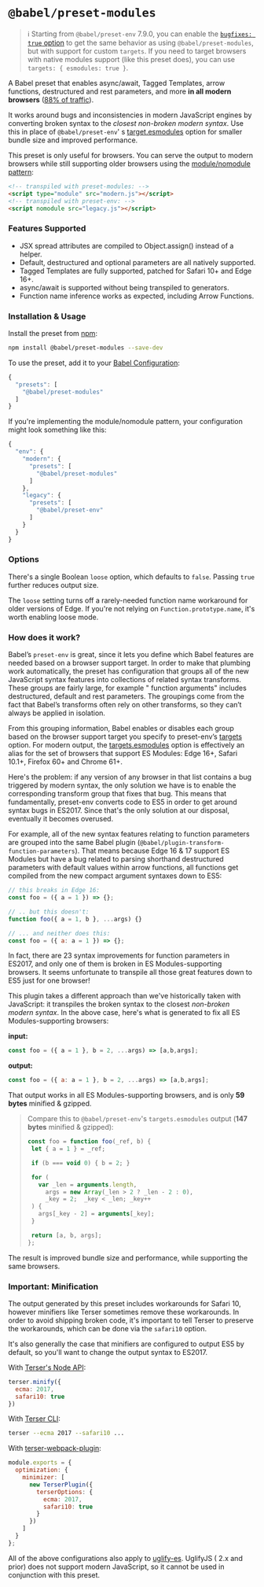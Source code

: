 # `@babel/preset-modules`

> ℹ️ Starting from `@babel/preset-env` 7.9.0, you can enable the [`bugfixes: true` option](https://babeljs.io/docs/en/babel-preset-env#bugfixes) to get the same behavior as using `@babel/preset-modules`, but with support for custom `targets`.
> If you need to target browsers with native modules support (like this preset does), you can use `targets: { esmodules: true }`.

A Babel preset that enables async/await, Tagged Templates, arrow functions, destructured and rest parameters, and
more **in all modern browsers** ([88% of traffic](https://caniuse.com/#feat=es6-module)).

It works around bugs and inconsistencies in modern JavaScript engines by converting broken syntax to the _closest
non-broken modern syntax_. Use this in place of `@babel/preset-env`'
s [target.esmodules](https://babeljs.io/docs/en/babel-preset-env#targetsesmodules) option for smaller bundle size and
improved performance.

This preset is only useful for browsers. You can serve the output to modern browsers while still supporting older
browsers using
the [module/nomodule pattern](https://philipwalton.com/articles/deploying-es2015-code-in-production-today/):

```html
<!-- transpiled with preset-modules: -->
<script type="module" src="modern.js"></script>
<!-- transpiled with preset-env: -->
<script nomodule src="legacy.js"></script>
```

### Features Supported

- JSX spread attributes are compiled to Object.assign() instead of a helper.
- Default, destructured and optional parameters are all natively supported.
- Tagged Templates are fully supported, patched for Safari 10+ and Edge 16+.
- async/await is supported without being transpiled to generators.
- Function name inference works as expected, including Arrow Functions.

### Installation & Usage

Install the preset from [npm](https://www.npmjs.com/package/@babel/preset-modules):

```sh
npm install @babel/preset-modules --save-dev
```

To use the preset, add it to your [Babel Configuration](https://babeljs.io/docs/en/configuration):

```js
{
  "presets": [
    "@babel/preset-modules"
  ]
}
```

If you're implementing the module/nomodule pattern, your configuration might look something like this:

```js
{
  "env": {
    "modern": {
      "presets": [
        "@babel/preset-modules"
      ]
    },
    "legacy": {
      "presets": [
        "@babel/preset-env"
      ]
    }
  }
}
```

### Options

There's a single Boolean `loose` option, which defaults to `false`. Passing `true` further reduces output size.

The `loose` setting turns off a rarely-needed function name workaround for older versions of Edge. If you're not relying
on `Function.prototype.name`, it's worth enabling loose mode.

### How does it work?

Babel’s `preset-env` is great, since it lets you define which Babel features are needed based on a browser support
target. In order to make that plumbing work automatically, the preset has configuration that groups all of the new
JavaScript syntax features into collections of related syntax transforms. These groups are fairly large, for example "
function arguments" includes destructured, default and rest parameters. The groupings come from the fact that Babel’s
transforms often rely on other transforms, so they can’t always be applied in isolation.

From this grouping information, Babel enables or disables each group based on the browser support target you specify to
preset-env’s [targets](https://babeljs.io/docs/en/babel-preset-env#targets) option. For modern output,
the [targets.esmodules](https://babeljs.io/docs/en/babel-preset-env#targetsesmodules) option is effectively an alias for
the set of browsers that support ES Modules: Edge 16+, Safari 10.1+, Firefox 60+ and Chrome 61+.

Here's the problem: if any version of any browser in that list contains a bug triggered by modern syntax, the only
solution we have is to enable the corresponding transform group that fixes that bug. This means that fundamentally,
preset-env converts code to ES5 in order to get around syntax bugs in ES2017. Since that's the only solution at our
disposal, eventually it becomes overused.

For example, all of the new syntax features relating to function parameters are grouped into the same Babel
plugin (`@babel/plugin-transform-function-parameters`). That means because Edge 16 & 17 support ES Modules but have a
bug related to parsing shorthand destructured parameters with default values within arrow functions, all functions get
compiled from the new compact argument syntaxes down to ES5:

```js
// this breaks in Edge 16:
const foo = ({ a = 1 }) => {};

// .. but this doesn't:
function foo({ a = 1, b }, ...args) {}

// ... and neither does this:
const foo = ({ a: a = 1 }) => {};
```

In fact, there are 23 syntax improvements for function parameters in ES2017, and only one of them is broken in ES
Modules-supporting browsers. It seems unfortunate to transpile all those great features down to ES5 just for one
browser!

This plugin takes a different approach than we've historically taken with JavaScript: it transpiles the broken syntax to
the closest _non-broken modern syntax_. In the above case, here's what is generated to fix all ES Modules-supporting
browsers:

**input:**

```js
const foo = ({ a = 1 }, b = 2, ...args) => [a,b,args];
```

**output:**

```js
const foo = ({ a: a = 1 }, b = 2, ...args) => [a,b,args];
```

That output works in all ES Modules-supporting browsers, and is only **59 bytes** minified & gzipped.

> Compare this to `@babel/preset-env`'s `targets.esmodules` output (**147 bytes** minified & gzipped):
>
> ```js
>const foo = function foo(_ref, b) {
>  let { a = 1 } = _ref;
>
>  if (b === void 0) { b = 2; }
>
>  for (
>    var _len = arguments.length,
>      args = new Array(_len > 2 ? _len - 2 : 0),
>      _key = 2;  _key < _len; _key++
>  ) {
>    args[_key - 2] = arguments[_key];
>  }
>
>  return [a, b, args];
>};
>````

The result is improved bundle size and performance, while supporting the same browsers.

### Important: Minification

The output generated by this preset includes workarounds for Safari 10, however minifiers like Terser sometimes remove
these workarounds. In order to avoid shipping broken code, it's important to tell Terser to preserve the workarounds,
which can be done via the `safari10` option.

It's also generally the case that minifiers are configured to output ES5 by default, so you'll want to change the output
syntax to ES2017.

With [Terser's Node API](https://github.com/terser/terser#minify-options):

```js
terser.minify({
  ecma: 2017,
  safari10: true
})
```

With [Terser CLI](https://npm.im/terser):

```sh
terser --ecma 2017 --safari10 ...
```

With [terser-webpack-plugin](https://webpack.js.org/plugins/terser-webpack-plugin/):

```js
module.exports = {
  optimization: {
    minimizer: [
      new TerserPlugin({
        terserOptions: {
          ecma: 2017,
          safari10: true
        }
      })
    ]
  }
};
```

All of the above configurations also apply to [uglify-es](https://github.com/mishoo/UglifyJS2/tree/harmony). UglifyJS (
2.x and prior) does not support modern JavaScript, so it cannot be used in conjunction with this preset.
